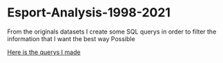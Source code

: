 # Esport-Analysis-1998-2021

From the originals datasets I create some SQL querys in order to filter the information that I want the best way Possible

[Here is the querys I made](https://console.cloud.google.com/bigquery?sq=341570980120:b81a6622d2f0414491b7b12e184d17ec)
